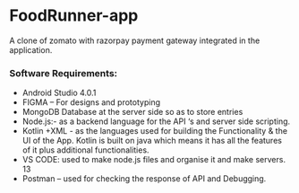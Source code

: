 # FoodRunner-app
A clone of zomato with razorpay payment gateway integrated in the application. 

### Software Requirements: 

* Android Studio 4.0.1 
* FIGMA – For designs and prototyping
* MongoDB Database at the server side so as to store entries 
* Node.js:- as a backend language for the API ‘s and server side scripting. 
* Kotlin +XML - as the languages used for building the Functionality & the UI of the App. Kotlin is built on java which means it has all the features of it plus additional functionalities. 
* VS CODE: used to make node.js files and organise it and make servers. 13
* Postman – used for checking the response of API and Debugging.
